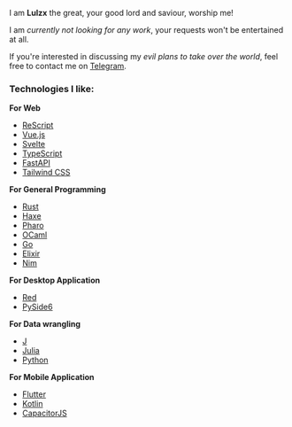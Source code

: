 I am **Lulzx** the great, your good lord and saviour, worship me!

I am *currently not looking for any work*, your requests won't be entertained at all.

If you're interested in discussing my *evil plans to take over the world*, feel free to contact me on [Telegram](https://t.me/lulzx).


### Technologies I like:

**For Web**

- [ReScript](https://rescript-lang.org/)
- [Vue.js](https://vuejs.org/)
- [Svelte](https://svelte.dev/)
- [TypeScript](https://www.typescriptlang.org/)
- [FastAPI](https://fastapi.tiangolo.com/)
- [Tailwind CSS](https://tailwindcss.com/)

**For General Programming**

- [Rust](https://www.rust-lang.org/)
- [Haxe](https://haxe.org/)
- [Pharo](https://pharo.org/)
- [OCaml](https://ocaml.org/)
- [Go](https://go.dev/)
- [Elixir](https://elixir-lang.org/)
- [Nim](https://nim-lang.org/)

**For Desktop Application**

- [Red](https://www.red-lang.org/)
- [PySide6](https://www.pyside.org/)

**For Data wrangling**

- [J](https://www.jsoftware.com/)
- [Julia](https://julialang.org/)
- [Python](https://www.python.org/)

**For Mobile Application**

- [Flutter](https://flutter.dev/)
- [Kotlin](https://kotlinlang.org/)
- [CapacitorJS](https://capacitorjs.com/)
